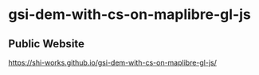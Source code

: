 # gsi-dem-with-cs-on-maplibre-gl-js
## Public Website
https://shi-works.github.io/gsi-dem-with-cs-on-maplibre-gl-js/
